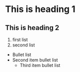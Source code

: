 # This is heading 1
## This is heading 2
1) first list
2) second list
+ Bullet list
+ Second item bullet list
    + Third item bullet list
